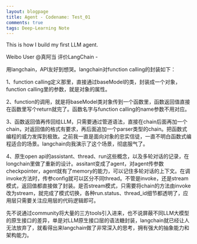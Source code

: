 ```yaml
---
layout: blogpage
title: Agent - Codename: Test_01 
comments: true
tags: Deep-Learning Note
---
```


This is how I build my first LLM agent.



Weibo User @真阿当 评价LangChain - 

用langchain，API友好到想哭。langchain对function calling的封装如下：

1、function calling定义那里，直接通过baseModel的类，封装成一个对象，function calling里的参数，就是对象的属性。

2、function的调用，就是将baseModel类对象传到一个函数里，函数返回值直接在函数里写个return就完了。函数名字与function calling的name参数不用对应。

3、函数返回值再传回给LLM，只需要通过管道语法，直接在chain后面再加一个chain，对返回值的格式有要求，再后面追加一个parser类型的chain。把函数式编程的威力发挥到极致。之前我一直是面向对象的忠实信徒，一直不明白函数式编程适合的场景。langchain向我演示了这个场景，彻底服气了。

4、原生open api的assistant、thread、run这些概念，以及多轮对话的记录，在longchain里做了重新的设计。assitant变成了agent，对agent传参数checkpointer，agent就有了memory的能力，可以记住多轮对话的上下文。在调invoke方法时，传参config就可以区分不同thread。不管是invoke，还是stream模式，返回值都直接做了封装。是否stream模式，只需要将chain的方法由invoke改为stream，就完成了模式切换，各种run.status、thread_id细节都透明了，应用层只需要关注应用层的代码逻辑即可。

先不说通过community将大量的三方tools引入进来，也不说屏蔽不同LLM大模型的原生接口的差异，单是对LLM原生接口层的语法糖封装，langchain就已经让人无法放弃了，就看得出来langchain做了非常深入的思考，拥有强大的抽象能力和架构能力。